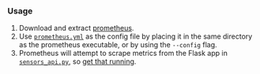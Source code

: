 ### Usage

1. Download and extract [prometheus](https://prometheus.io/docs/introduction/first_steps/).
2. Use [`prometheus.yml`](prometheus.yml) as the config file by placing it in the same directory 
   as the prometheus executable, or by using the `--config` flag.
3. Prometheus will attempt to scrape metrics from the Flask app in 
   [`sensors_api.py`](../sensor_api/sensor_api.py), so [get that running](../sensor_api/README.md).
